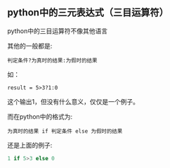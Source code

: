 ## python中的三元表达式（三目运算符）

python中的三目运算符不像其他语言

其他的一般都是:
```
判定条件?为真时的结果:为假时的结果
```

如：
```
result = 5>3?1:0
```
这个输出1，但没有什么意义，仅仅是一个例子。

而在python中的格式为:

```
为真时的结果 if 判定条件 else 为假时的结果
```
还是上面的例子:
```python
1 if 5>3 else 0
```